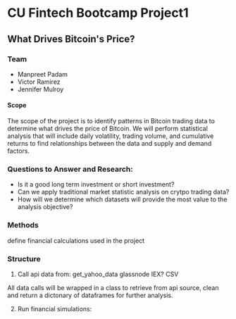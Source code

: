 # CU Fintech Bootcamp Project1

## What Drives Bitcoin's Price?  

### Team
- Manpreet Padam
- Victor Ramirez 
- Jennifer Mulroy 

#### Scope

The scope of the project is to identify patterns in Bitcoin trading data to determine what drives the price of Bitcoin. We will perform statistical analysis that will include daily volatility, trading volume, and cumulative returns to find relationships between the data and supply and demand factors. 
 
### Questions to Answer and Research: 
 - Is it a good long term investment or short investment? 
 - Can we apply traditional market statistic analysis on crytpo trading data? 
 - How will we determine which datasets will provide the most value to the analysis objective? 
 
### Methods

define financial calculations used in the project

### Structure

1. Call api data from:
    get_yahoo_data
    glassnode
    IEX? 
    CSV

All data calls will be wrapped in a class to retrieve from api source, clean and return a dictonary of dataframes for further analysis. 

2. Run financial simulations:
    